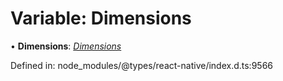 # Variable: Dimensions

• **Dimensions**: [*Dimensions*](dimensions.md)

Defined in: node_modules/@types/react-native/index.d.ts:9566

